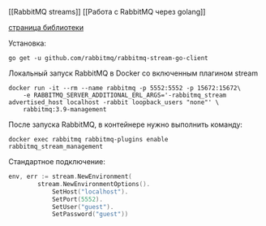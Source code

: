 [[RabbitMQ streams]]
[[Работа с RabbitMQ через golang]]

[страница библиотеки](https://github.com/rabbitmq/rabbitmq-stream-go-client)

Установка:
```shell
go get -u github.com/rabbitmq/rabbitmq-stream-go-client
```

Локальный запуск RabbitMQ в Docker со включенным плагином stream
```shell
docker run -it --rm --name rabbitmq -p 5552:5552 -p 15672:15672\
    -e RABBITMQ_SERVER_ADDITIONAL_ERL_ARGS='-rabbitmq_stream advertised_host localhost -rabbit loopback_users "none"' \
    rabbitmq:3.9-management
```

После запуска RabbitMQ, в контейнере нужно выполнить команду:
```shell
docker exec rabbitmq rabbitmq-plugins enable rabbitmq_stream_management
```

Стандартное подключение:
```go
env, err := stream.NewEnvironment(
		stream.NewEnvironmentOptions().
			SetHost("localhost").
			SetPort(5552).
			SetUser("guest").
			SetPassword("guest"))
```